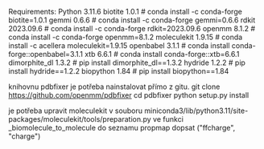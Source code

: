 Requirements:
Python 3.11.6
biotite 1.0.1         # conda install -c conda-forge biotite=1.0.1
gemmi 0.6.6           # conda install -c conda-forge gemmi=0.6.6
rdkit 2023.09.6       # conda install -c conda-forge rdkit=2023.09.6
openmm 8.1.2          # conda install -c conda-forge openmm=8.1.2
moleculekit 1.9.15    # conda install -c acellera moleculekit=1.9.15
openbabel 3.1.1       # conda install conda-forge::openbabel=3.1.1
xtb 6.6.1             # conda install conda-forge::xtb=6.6.1
dimorphite_dl 1.3.2   # pip install dimorphite_dl==1.3.2
hydride 1.2.2         # pip install hydride==1.2.2
biopython 1.84        # pip install biopython==1.84

knihovnu pdbfixer je potřeba nainstalovat přímo z gitu. 
git clone https://github.com/openmm/pdbfixer
cd pdbfixer
python setup.py install

je potřeba upravit moleculekit
v souboru miniconda3/lib/python3.11/site-packages/moleculekit/tools/preparation.py 
ve funkci _biomolecule_to_molecule do seznamu propmap dopsat ("ffcharge", "charge")

